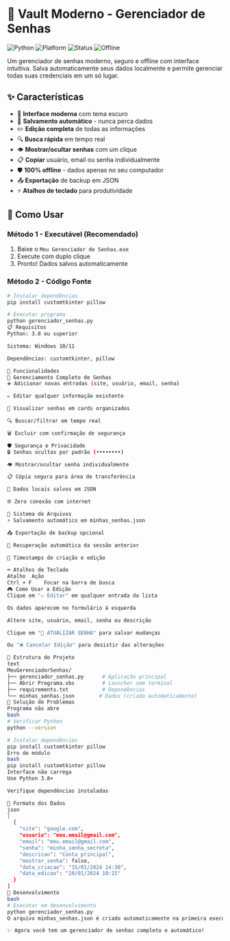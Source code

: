 # 🔐 Vault Moderno - Gerenciador de Senhas

![Python](https://img.shields.io/badge/Python-3.8%2B-blue)
![Platform](https://img.shields.io/badge/Platform-Windows-blue)
![Status](https://img.shields.io/badge/Status-Stable-green)
![Offline](https://img.shields.io/badge/🔒-Offline%20Only-brightgreen)

Um gerenciador de senhas moderno, seguro e offline com interface intuitiva. Salva automaticamente seus dados localmente e permite gerenciar todas suas credenciais em um só lugar.

## ✨ Características

- 🎨 **Interface moderna** com tema escuro
- 💾 **Salvamento automático** - nunca perca dados
- ✏️ **Edição completa** de todas as informações
- 🔍 **Busca rápida** em tempo real
- 👁 **Mostrar/ocultar senhas** com um clique
- 📋 **Copiar** usuário, email ou senha individualmente
- 🛡️ **100% offline** - dados apenas no seu computador
- 📤 **Exportação** de backup em JSON
- ⚡ **Atalhos de teclado** para produtividade

## 🚀 Como Usar

### Método 1 - Executável (Recomendado)
1. Baixe o `Meu Gerenciador de Senhas.exe`
2. Execute com duplo clique
3. Pronto! Dados salvos automaticamente

### Método 2 - Código Fonte
```bash
# Instalar dependências
pip install customtkinter pillow

# Executar programa
python gerenciador_senhas.py
📋 Requisitos
Python: 3.8 ou superior

Sistema: Windows 10/11

Dependências: customtkinter, pillow

🎯 Funcionalidades
🔐 Gerenciamento Completo de Senhas
➕ Adicionar novas entradas (site, usuário, email, senha)

✏️ Editar qualquer informação existente

👀 Visualizar senhas em cards organizados

🔍 Buscar/filtrar em tempo real

🗑️ Excluir com confirmação de segurança

🛡️ Segurança e Privacidade
🔒 Senhas ocultas por padrão (••••••••)

👁️ Mostrar/ocultar senha individualmente

📋 Cópia segura para área de transferência

💾 Dados locais salvos em JSON

🌐 Zero conexão com internet

💾 Sistema de Arquivos
⚡ Salvamento automático em minhas_senhas.json

📤 Exportação de backup opcional

🔄 Recuperação automática da sessão anterior

📅 Timestamps de criação e edição

⌨️ Atalhos de Teclado
Atalho	Ação
Ctrl + F	Focar na barra de busca
🎮 Como Usar a Edição
Clique em "✏️ Editar" em qualquer entrada da lista

Os dados aparecem no formulário à esquerda

Altere site, usuário, email, senha ou descrição

Clique em "💾 ATUALIZAR SENHA" para salvar mudanças

Ou "❌ Cancelar Edição" para desistir das alterações

📁 Estrutura do Projeto
text
MeuGerenciadorSenhas/
├── gerenciador_senhas.py      # Aplicação principal
├── Abrir Programa.vbs         # Launcher sem terminal
├── requirements.txt           # Dependências
└── minhas_senhas.json        # Dados (criado automaticamente)
🐛 Solução de Problemas
Programa não abre
bash
# Verificar Python
python --version

# Instalar dependências
pip install customtkinter pillow
Erro de módulo
bash
pip install customtkinter pillow
Interface não carrega
Use Python 3.8+

Verifique dependências instaladas

💾 Formato dos Dados
json
[
  {
    "site": "google.com",
    "usuario": "meu.email@gmail.com",
    "email": "meu.email@gmail.com", 
    "senha": "minha_senha_secreta",
    "descricao": "Conta principal",
    "mostrar_senha": false,
    "data_criacao": "15/01/2024 14:30",
    "data_edicao": "20/01/2024 10:15"
  }
]
🔧 Desenvolvimento
bash
# Executar em desenvolvimento
python gerenciador_senhas.py
O arquivo minhas_senhas.json é criado automaticamente na primeira execução.

✨ Agora você tem um gerenciador de senhas completo e automático!

